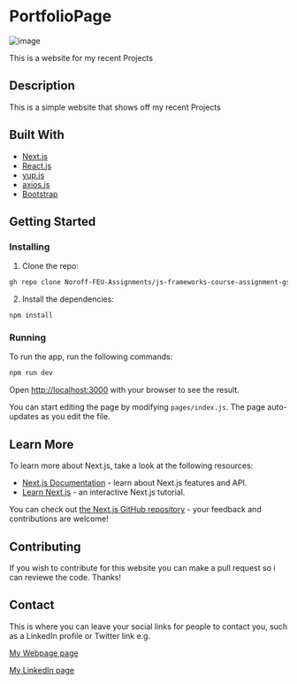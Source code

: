 # PortfolioPage

![image](https://live.staticflickr.com/65535/49745699538_9f7fb7686d_b.jpg)

This is a website for my recent Projects

## Description

This is a simple website that shows off my recent Projects

## Built With

- [Next.js](https://nextjs.org/docs/getting-started)
- [React.js](https://reactjs.org/)
- [yup.js](https://www.npmjs.com/package/yup)
- [axios.js](https://axios-http.com/docs/intro)
- [Bootstrap](https://getbootstrap.com)

## Getting Started

### Installing

1. Clone the repo:

```bash
gh repo clone Noroff-FEU-Assignments/js-frameworks-course-assignment-gsrolex
```

2. Install the dependencies:

```
npm install
```

### Running

To run the app, run the following commands:

```bash
npm run dev
```

Open [http://localhost:3000](http://localhost:3000) with your browser to see the result.

You can start editing the page by modifying `pages/index.js`. The page auto-updates as you edit the file.

## Learn More

To learn more about Next.js, take a look at the following resources:

- [Next.js Documentation](https://nextjs.org/docs) - learn about Next.js features and API.
- [Learn Next.js](https://nextjs.org/learn) - an interactive Next.js tutorial.

You can check out [the Next.js GitHub repository](https://github.com/vercel/next.js/) - your feedback and contributions are welcome!

## Contributing

If you wish to contribute for this website you can make a pull request so i can reviewe the code. Thanks!

## Contact

This is where you can leave your social links for people to contact you, such as a LinkedIn profile or Twitter link e.g.

[My Webpage page](https://nodesign.netlify.app/)

[My LinkedIn page](https://www.linkedin.com/in/ammon-sebastian-weggersen-4a474ba0)
